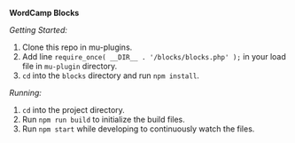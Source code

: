**WordCamp Blocks**

*Getting Started:*

1. Clone this repo in mu-plugins.
2. Add line `require_once( __DIR__ . '/blocks/blocks.php' );` in your load file in `mu-plugin` directory.
3. `cd` into the `blocks` directory and run `npm install`.


*Running:* 
1. `cd` into the project directory.
2. Run `npm run build` to initialize the build files.
3. Run `npm start`  while developing to continuously watch the files.
